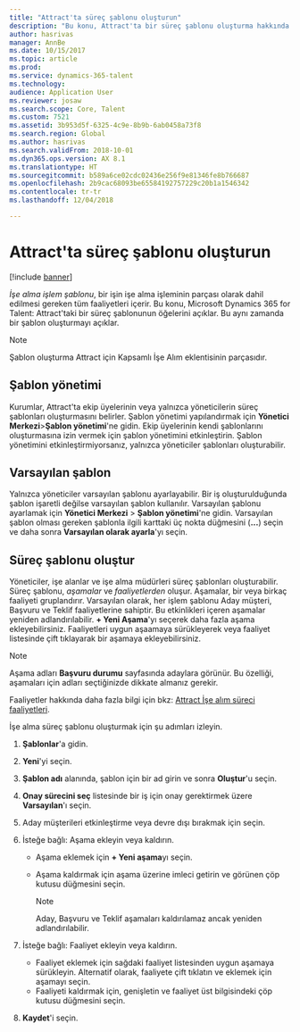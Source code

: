 ```yaml
---
title: "Attract'ta süreç şablonu oluşturun"
description: "Bu konu, Attract'ta bir süreç şablonu oluşturma hakkında bilgi sağlar."
author: hasrivas
manager: AnnBe
ms.date: 10/15/2017
ms.topic: article
ms.prod: 
ms.service: dynamics-365-talent
ms.technology: 
audience: Application User
ms.reviewer: josaw
ms.search.scope: Core, Talent
ms.custom: 7521
ms.assetid: 3b953d5f-6325-4c9e-8b9b-6ab0458a73f8
ms.search.region: Global
ms.author: hasrivas
ms.search.validFrom: 2018-10-01
ms.dyn365.ops.version: AX 8.1
ms.translationtype: HT
ms.sourcegitcommit: b589a6ce02cdc02436e256f9e81346fe8b766687
ms.openlocfilehash: 2b9cac68093be65584192757229c20b1a1546342
ms.contentlocale: tr-tr
ms.lasthandoff: 12/04/2018

---
```


# <a name="create-a-process-template-in-attract"></a>Attract'ta süreç şablonu oluşturun

[!include [banner](includes/banner.md)]

*İşe alma işlem şablonu*, bir işin işe alma işleminin parçası olarak dahil edilmesi gereken tüm faaliyetleri içerir. Bu konu, Microsoft Dynamics 365 for Talent: Attract'taki bir süreç şablonunun öğelerini açıklar. Bu aynı zamanda bir şablon oluşturmayı açıklar.

> [!NOTE]
> Şablon oluşturma Attract için Kapsamlı İşe Alım eklentisinin parçasıdır.

## <a name="template-management"></a>Şablon yönetimi

Kurumlar, Attract'ta ekip üyelerinin veya yalnızca yöneticilerin süreç şablonları oluşturmasını belirler. Şablon yönetimi yapılandırmak için **Yönetici Merkezi**\>**Şablon yönetimi**'ne gidin. Ekip üyelerinin kendi şablonlarını oluşturmasına izin vermek için şablon yönetimini etkinleştirin. Şablon yönetimini etkinleştirmiyorsanız, yalnızca yöneticiler şablonları oluşturabilir.

## <a name="default-template"></a>Varsayılan şablon

Yalnızca yöneticiler varsayılan şablonu ayarlayabilir. Bir iş oluşturulduğunda şablon işaretli değilse varsayılan şablon kullanılır. Varsayılan şablonu ayarlamak için **Yönetici Merkezi** \> **Şablon yönetimi**'ne gidin. Varsayılan şablon olması gereken şablonla ilgili karttaki üç nokta düğmesini (**...**) seçin ve daha sonra **Varsayılan olarak ayarla**'yı seçin.

## <a name="create-a-process-template"></a>Süreç şablonu oluştur

Yöneticiler, işe alanlar ve işe alma müdürleri süreç şablonları oluşturabilir. Süreç şablonu, *aşamalar* ve *faaliyetlerden* oluşur. Aşamalar, bir veya birkaç faaliyeti gruplandırır. Varsayılan olarak, her işlem şablonu Aday müşteri, Başvuru ve Teklif faaliyetlerine sahiptir. Bu etkinlikleri içeren aşamalar yeniden adlandırılabilir. **+ Yeni Aşama**'yı seçerek daha fazla aşama ekleyebilirsiniz. Faaliyetleri uygun aşaamaya sürükleyerek veya faaliyet listesinde çift tıklayarak bir aşamaya ekleyebilirsiniz.

> [!NOTE]
> Aşama adları **Başvuru durumu** sayfasında adaylara görünür. Bu özelliği, aşamaları için adları seçtiğinizde dikkate almanız gerekir.

Faaliyetler hakkında daha fazla bilgi için bkz: [Attract İşe alım süreci faaliyetleri](./activities-attract.md).

İşe alma süreç şablonu oluşturmak için şu adımları izleyin.

1. **Şablonlar**'a gidin.
2. **Yeni**'yi seçin.
3. **Şablon adı** alanında, şablon için bir ad girin ve sonra **Oluştur**'u seçin.
4. **Onay sürecini seç** listesinde bir iş için onay gerektirmek üzere **Varsayılan**'ı seçin.
5. Aday müşterileri etkinleştirme veya devre dışı bırakmak için seçin.
6. İsteğe bağlı: Aşama ekleyin veya kaldırın.

    - Aşama eklemek için **+ Yeni aşama**yı seçin.
    - Aşama kaldırmak için aşama üzerine imleci getirin ve görünen çöp kutusu düğmesini seçin.

        > [!NOTE]
        > Aday, Başvuru ve Teklif aşamaları kaldırılamaz ancak yeniden adlandırılabilir.

7. İsteğe bağlı: Faaliyet ekleyin veya kaldırın.

    - Faaliyet eklemek için sağdaki faaliyet listesinden uygun aşamaya sürükleyin. Alternatif olarak, faaliyete çift tıklatın ve eklemek için aşamayı seçin.
    - Faaliyeti kaldırmak için, genişletin ve faaliyet üst bilgisindeki çöp kutusu düğmesini seçin.

8. **Kaydet**'i seçin.

